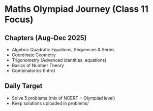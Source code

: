 # Maths Olympiad Journey (Class 11 Focus)

## Chapters (Aug–Dec 2025)
- Algebra: Quadratic Equations, Sequences & Series
- Coordinate Geometry
- Trigonometry (Advanced identities, equations)
- Basics of Number Theory
- Combinatorics (Intro)

## Daily Target
- Solve 5 problems (mix of NCERT + Olympiad level)
- Keep solutions uploaded in problems/
